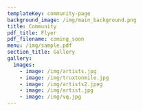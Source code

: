 ```yaml
---
templateKey: community-page
background_image: /img/main_background.png
title: Community
pdf_title: Flyer
pdf_filename: coming_soon
menu: /img/sample.pdf
section_title: Gallery
gallery:
  images:
    - image: /img/artists.jpg
    - image: /img/truxtonmile.jpg
    - image: /img/artists2.jpeg
    - image: /img/artist.jpg
    - image: /img/vq.jpg
---
```


